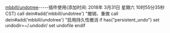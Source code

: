 [mbbill/undotree](https://github.com/mbbill/undotree)-----插件使用(添加时间: 2018年 3月31日 星期六 10时55分35秒 CST)
call dein#add('mbbill/undotree')
"撤销、重做
call dein#add('mbbill/undotree')
"启用持久性撤消
if has("persistent_undo")
    set undodir=~/.undodir/
    set undofile
endif

